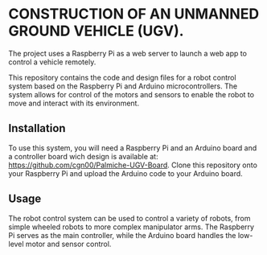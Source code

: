 # CONSTRUCTION OF AN UNMANNED GROUND VEHICLE (UGV). 
The project uses a Raspberry Pi as a web server to launch a web app to control a vehicle remotely.

This repository contains the code and design files for a robot control system based on the Raspberry Pi and Arduino microcontrollers. The system allows for control of the motors and sensors to enable the robot to move and interact with its environment.

## Installation

To use this system, you will need a Raspberry Pi and an Arduino board and a controller board wich design is available at: https://github.com/cgn00/Palmiche-UGV-Board. Clone this repository onto your Raspberry Pi and upload the Arduino code to your Arduino board.

## Usage

The robot control system can be used to control a variety of robots, from simple wheeled robots to more complex manipulator arms. The Raspberry Pi serves as the main controller, while the Arduino board handles the low-level motor and sensor control.


